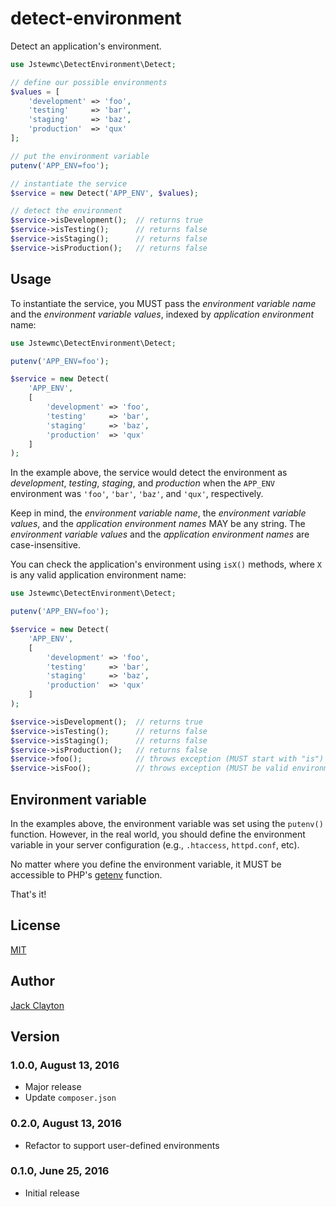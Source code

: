 # detect-environment
Detect an application's environment.

```php
use Jstewmc\DetectEnvironment\Detect;

// define our possible environments
$values = [
    'development' => 'foo',
    'testing'     => 'bar',
    'staging'     => 'baz',
    'production'  => 'qux'
];

// put the environment variable
putenv('APP_ENV=foo');

// instantiate the service
$service = new Detect('APP_ENV', $values);

// detect the environment
$service->isDevelopment();  // returns true
$service->isTesting();      // returns false
$service->isStaging();      // returns false
$service->isProduction();   // returns false
```

## Usage

To instantiate the service, you MUST pass the _environment variable name_ and the _environment variable values_, indexed by _application environment_ name:

```php
use Jstewmc\DetectEnvironment\Detect;

putenv('APP_ENV=foo');

$service = new Detect(
    'APP_ENV', 
    [
        'development' => 'foo',
        'testing'     => 'bar',
        'staging'     => 'baz',
        'production'  => 'qux'
    ]
);
```

In the example above, the service would detect the environment as _development_, _testing_, _staging_, and _production_ when the `APP_ENV` environment was `'foo'`, `'bar'`, `'baz'`, and `'qux'`, respectively.

Keep in mind, the _environment variable name_, the _environment variable values_, and the _application environment names_ MAY be any string. The _environment variable values_ and the _application environment names_ are case-insensitive.

You can check the application's environment using `isX()` methods, where `X` is any valid application environment name:

```php
use Jstewmc\DetectEnvironment\Detect;

putenv('APP_ENV=foo');

$service = new Detect(
    'APP_ENV', 
    [
        'development' => 'foo',
        'testing'     => 'bar',
        'staging'     => 'baz',
        'production'  => 'qux'
    ]
);

$service->isDevelopment();  // returns true
$service->isTesting();      // returns false
$service->isStaging();      // returns false
$service->isProduction();   // returns false
$service->foo();            // throws exception (MUST start with "is")
$service->isFoo();          // throws exception (MUST be valid environment name)
```

## Environment variable

In the examples above, the environment variable was set using the `putenv()` function. However, in the real world, you should define the environment variable in your server configuration (e.g., `.htaccess`, `httpd.conf`, etc). 

No matter where you define the environment variable, it MUST be accessible to PHP's [getenv](http://php.net/manual/en/function.getenv.php) function.

That's it!

## License

[MIT](https://github.com/jstewmc/detect-environment/blob/master/LICENSE)

## Author

[Jack Clayton](mailto:jack@jahuty.com)

## Version

### 1.0.0, August 13, 2016

* Major release
* Update `composer.json`

### 0.2.0, August 13, 2016

* Refactor to support user-defined environments

### 0.1.0, June 25, 2016

* Initial release
